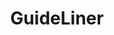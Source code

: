 ---
hackday: 04-london
links:
  website: http://corbett.li:4000/assets/index.html
summary: 'Web service and multiplatform app for accessing NHS treatment protocols '
team:
- '@drjimmie1976'
- '@Goutier'
- '@jp_corbett'
- '@BenNMiles'
- '@andylolz'
title: GuideLiner
---